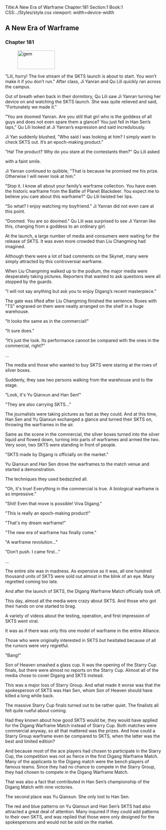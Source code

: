 Title:A New Era of Warframe 
Chapter:181 
Section:1 
Book:1 
CSS:../Styles/style.css 
viewport: width=device-width
  
## A New Era of Warframe
### Chapter 181
  
<figure>
	<img src="../Images/gem.gif" alt="gem" id="gem" width="120" height="60" />
</figure>
  

  
"Lili, hurry! The live stream of the SKTS launch is about to start. You won’t make it if you don’t run." After class, Ji Yanran and Qu Lili quickly ran across the campus.

Out of breath when back in their dormitory, Qu Lili saw Ji Yanran turning her device on and watching the SKTS launch. She was quite relieved and said, "Fortunately we made it."

"You are doomed Yanran. Are you still that girl who is the goddess of all guys and does not even spare them a glance? You just fell in Han Sen’s laps," Qu Lili looked at Ji Yanran’s expression and said incredulously.

Ji Yan suddenly blushed, "Who said I was looking at him? I simply want to check SKTS out. It’s an epoch-making product."

"Ha! The product? Why do you stare at the contestants then?" Qu Lili asked

with a faint smile.

Ji Yanran continued to quibble, "That is because he promised me his prize. Otherwise I will never look at him."

"Stop it. I know all about your family’s warframe collection. You have even the historic warframe from the Battle of Planet Blackdeer. You expect me to believe you care about this warframe?" Qu Lili twisted her lips.

"So what? I enjoy watching my boyfriend." Ji Yanran did not even care at this point.

"Doomed. You are so doomed." Qu Lili was surprised to see Ji Yanran like this, changing from a goddess to an ordinary girl.

At the launch, a large number of media and consumers were waiting for the release of SKTS. It was even more crowded than Liu Changming had imagined.

Although there were a lot of bad comments on the Skynet, many were simply attracted by this controversial warframe.

When Liu Changming walked up to the podium, the major media were desperately taking pictures. Reporters that wanted to ask questions were all stopped by the guards.

"I will not say anything but ask you to enjoy Digang’s recent masterpiece."

The gate was lifted after Liu Changming finished the sentence. Boxes with "TS" engraved on them were neatly arranged on the shelf in a huge warehouse.

"It looks the same as in the commercial!"

"It sure does."

"It’s just the look. Its performance cannot be compared with the ones in the commercial, right?"

...

The media and those who wanted to buy SKTS were staring at the rows of silver boxes.

Suddenly, they saw two persons walking from the warehouse and to the stage.

"Look, it's Yu Qianxun and Han Sen!"

"They are also carrying SKTS..."

The journalists were taking pictures as fast as they could. And at this time, Han Sen and Yu Qianxun exchanged a glance and turned their SKTS on, throwing the warframes in the air.

Same as the scene in the commercial, the silver boxes turned into the silver liquid and flowed down, turning into parts of warframes and armed the two. Very soon, two SKTS were standing in front of people.

"SKTS made by Digang is officially on the market."

Yu Qianxun and Han Sen drove the warframes to the match venue and started a demonstration.

The techniques they used bedazzled all.

"Oh, it's true! Everything in the commercial is true. A biological warframe is so impressive."

"Shit! Even that move is possible! Viva Digang."

"This is really an epoch-making product!"

"That's my dream warframe!"

"The new era of warframe has finally come."

"A warframe revolution..."

"Don’t push. I came first..."

...

The entire site was in madness. As expensive as it was, all one hundred thousand units of SKTS were sold out almost in the blink of an eye. Many regretted coming too late.

And after the launch of SKTS, the Digang Warframe Match officially took off.

This day, almost all the media were crazy about SKTS. And those who got their hands on one started to brag.

A variety of videos about the testing, operation, and first impression of SKTS went viral.

It was as if there was only this one model of warframe in the entire Alliance.

Those who were originally interested in SKTS but hesitated because of all the rumors were very regretful.

"Bang!"

Son of Heaven smashed a glass cup. It was the opening of the Starry Cup finals, but there were almost no reports on the Starry Cup. Almost all of the media chose to cover Digang and SKTS instead.

This was a major loss of Starry Group. And what made it worse was that the spokesperson of SKTS was Han Sen, whom Son of Heaven should have killed a long while back.

The massive Starry Cup finals turned out to be rather quiet. The finalists all felt quite rueful about coming.

Had they known about how good SKTS would be, they would have applied for the Digang Warframe Match instead of Starry Cup. Both matches were commercial anyway, so all that mattered was the prizes. And how could a Starry Group warframe even be compared to SKTS, when the latter was the best and limited edition?

And because most of the ace players had chosen to participate in the Starry Cup, the competition was not as fierce in the first Digang Warframe Match. Many of the applicants to the Digang match were the bench players of famous teams. Since they had no chance to compete in the Starry Group, they had chosen to compete in the Digang Warframe Match.

That was also a fact that contributed in Han Sen’s championship of the Digang Match with nine victories.

The second place was Yu Qianxun. She only lost to Han Sen.

The red and blue patterns on Yu Qianxun and Han Sen’s SKTS had also attracted a great deal of attention. Many inquired if they could add patterns to their own SKTS, and was replied that those were only designed for the spokespersons and would not be sold on the market.